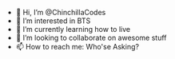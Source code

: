 - 👋 Hi, I’m @ChinchillaCodes
- 👀 I’m interested in BTS
- 🌱 I’m currently learning how to live
- 💞️ I’m looking to collaborate on awesome stuff
- 📫 How to reach me: Who'se Asking?

<!---
ChinchillaCodes/ChinchillaCodes is a ✨ special ✨ repository because its `README.md` (this file) appears on your GitHub profile.
You can click the Preview link to take a look at your changes.

--->
